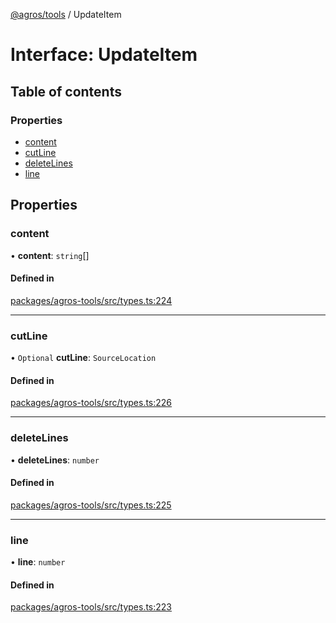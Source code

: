 [@agros/tools](../index.md) / UpdateItem

# Interface: UpdateItem

## Table of contents

### Properties

- [content](UpdateItem.md#content)
- [cutLine](UpdateItem.md#cutline)
- [deleteLines](UpdateItem.md#deletelines)
- [line](UpdateItem.md#line)

## Properties

### <a id="content" name="content"></a> content

• **content**: `string`[]

#### Defined in

[packages/agros-tools/src/types.ts:224](https://github.com/agrosjs/agros/blob/f5a170d/packages/agros-tools/src/types.ts#L224)

___

### <a id="cutline" name="cutline"></a> cutLine

• `Optional` **cutLine**: `SourceLocation`

#### Defined in

[packages/agros-tools/src/types.ts:226](https://github.com/agrosjs/agros/blob/f5a170d/packages/agros-tools/src/types.ts#L226)

___

### <a id="deletelines" name="deletelines"></a> deleteLines

• **deleteLines**: `number`

#### Defined in

[packages/agros-tools/src/types.ts:225](https://github.com/agrosjs/agros/blob/f5a170d/packages/agros-tools/src/types.ts#L225)

___

### <a id="line" name="line"></a> line

• **line**: `number`

#### Defined in

[packages/agros-tools/src/types.ts:223](https://github.com/agrosjs/agros/blob/f5a170d/packages/agros-tools/src/types.ts#L223)
